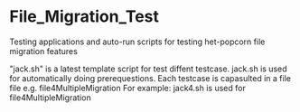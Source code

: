 # File_Migration_Test

Testing applications and auto-run scripts for testing het-popcorn file migration features

"jack.sh" is a latest template script for test diffent testcase. jack<num>.sh is used for automatically doing prerequestions.
Each testcase is capasulted in a file file<num><name> e.g. file4MultipleMigration
For example: jack4.sh is used for file4MultipleMigration


